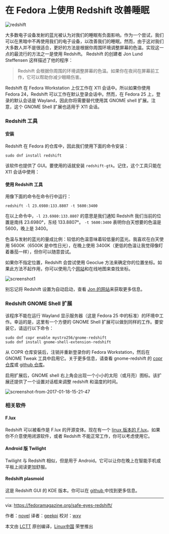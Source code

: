 在 Fedora 上使用 Redshift 改善睡眠
===============================================

![redshift](https://cdn.fedoramagazine.org/wp-content/uploads/2017/01/redshift-945x400.png) 

大多数电子设备发射的蓝光被认为对我们的睡眠有负面影响。作为一个尝试，我们可以在黑暗中不再使用我们的电子设备，以改善我们的睡眠。然而，由于这对我们大多数人并不是很适合，更好的方法是根据你周围环境调整屏幕的色温。实现这一点的最流行的方法之一是使用 Redshift。 Redshift 的创建者 Jon Lund Steffensen 这样描述了他的程序：

> Redshift 会根据你周围的环境调整屏幕的色温。如果你在夜间在屏幕前工作，它可以帮助你减少眼睛伤害。

Redshift 在 Fedora Workstation 上仅工作在 X11 会话中。所以如果你使用 Fedora 24，Redshift 可以工作在默认登录会话中。然而，在 Fedora 25 上，登录的默认会话是 Wayland，因此你将需要替代使用其 GNOME shell 扩展。注意，这个 GNOME Shell 扩展也适用于 X11 会话。

### Redshift 工具

#### 安装

Redshift 在 Fedora 的仓库中，因此我们使用下面的命令安装：

```
sudo dnf install redshift
```

该软件也提供了 GUI。要使用的话就安装 `redshift-gtk`。记住，这个工具只能在 X11 会话中使用：

#### 使用 Redshift 工具

用像下面的命令在命令行中运行：

```
redshift -l 23.6980:133.8807 -t 5600:3400
```

在以上命令中，`-l 23.6980:133.8807` 的意思是我们通知 Redshift 我们当前的位置是南纬 23.6980°，东经 133.8807°。 `-t 5600:3400` 表明你白天想要的色温是 5600，晚上是 3400。

色温与发射的蓝光的量成比例：较低的色温意味着较低量的蓝光。我喜欢在白天使用 5600K（6500K 是中性日光），在晚上使用 3400K（更低的色温让我觉得像盯着番茄一样），但你可以随意尝试。

如果你不指定位置，Redshift 会尝试使用 Geoclue 方法来确定你的位置坐标。如果此方法不起作用，你可以使用几个[网站][2]和在线地图来查找坐标。

![screenshot1](https://cdn.fedoramagazine.org/wp-content/uploads/2017/01/screenshot1.png) 

别忘记将 Redshift 设置为自动启动，查看 [Jon 的网站][3]来获取更多信息。

### Redshift GNOME Shell 扩展

该程序不能在运行 Wayland 显示服务器（这是 Fedora 25 中的标准）的环境中工作。幸运的是，这里有一个方便的 GNOME Shell 扩展可以做到同样的工作。要安装它，请运行以下命令：

```
sudo dnf copr enable mystro256/gnome-redshift
sudo dnf install gnome-shell-extension-redshift
```

从 COPR 仓库安装后，注销并重新登录你的 Fedora Workstation，然后在 GNOME Tweak 工具中启用它。关于更多信息，请查看 gnome-redshift 的 [copr 仓库][4]或 [github 仓库][5]。

启用扩展后，GNOME shell 右上角会出现一个小小的太阳（或月亮）图标。该扩展还提供了一个设置对话框来调整 redshift 和温度的时间。

![screenshot-from-2017-01-18-15-21-47](https://cdn.fedoramagazine.org/wp-content/uploads/2017/01/Screenshot-from-2017-01-18-15-21-47.jpg) 

### 相关软件

#### F.lux

Redshift 可以被看作是 F.lux 的开源变体。现在有一个 [linux 版本的 F.lux][6]。如果你不介意使用闭源软件，或者 Redshift 不能正常工作，你可以考虑使用它。

#### Android 版 Twilight 

Twilight 与 Redshift 相似，但是用于 Android。它可以让你在晚上在智能手机或平板上阅读更加舒服。

#### Redshift plasmoid

这是 Redshift GUI 的 KDE 版本。你可以在 [github ][7] 中找到更多信息。

--------------------------------------------------------------------------------

via: https://fedoramagazine.org/safe-eyes-redshift/

作者：[novel][a]
译者：[geekpi](https://github.com/geekpi)
校对：[wxy](https://github.com/wxy)

本文由 [LCTT](https://github.com/LCTT/TranslateProject) 原创编译，[Linux中国](https://linux.cn/) 荣誉推出

[a]:http://novel.id.fedoraproject.org/
[1]:https://fedoramagazine.org/safe-eyes-redshift/
[2]:http://www.latlong.net/
[3]:http://jonls.dk/redshift/
[4]:https://copr.fedorainfracloud.org/coprs/mystro256/gnome-redshift/
[5]:https://github.com/benzea/gnome-shell-extension-redshift
[6]:https://justgetflux.com/linux.html
[7]:https://github.com/simgunz/redshift-plasmoid
